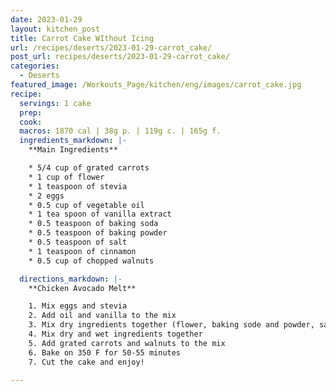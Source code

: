 ```yaml
---
date: 2023-01-29
layout: kitchen_post
title: Carrot Cake WIthout Icing
url: /recipes/deserts/2023-01-29-carrot_cake/
post_url: recipes/deserts/2023-01-29-carrot_cake/
categories:
  - Deserts
featured_image: /Workouts_Page/kitchen/eng/images/carrot_cake.jpg
recipe:
  servings: 1 cake
  prep: 
  cook: 
  macros: 1870 cal | 38g p. | 119g c. | 165g f.
  ingredients_markdown: |-
    **Main Ingredients**

    * 5/4 cup of grated carrots
    * 1 cup of flower
    * 1 teaspoon of stevia
    * 2 eggs
    * 0.5 cup of vegetable oil
    * 1 tea spoon of vanilla extract 
    * 0.5 teaspoon of baking soda
    * 0.5 teaspoon of baking powder
    * 0.5 teaspoon of salt
    * 1 teaspoon of cinnamon
    * 0.5 cup of chopped walnuts

  directions_markdown: |-
    **Chicken Avocado Melt**

    1. Mix eggs and stevia
    2. Add oil and vanilla to the mix
    3. Mix dry ingredients together (flower, baking sode and powder, salt and cinnamon)
    4. Mix dry and wet ingredients together
    5. Add grated carrots and walnuts to the mix
    6. Bake on 350 F for 50-55 minutes
    7. Cut the cake and enjoy!

---
```

